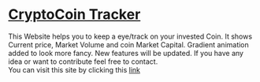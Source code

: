 # [CryptoCoin Tracker](https://goh3r.csb.app/)
This Website helps you to keep a eye/track on your invested Coin. It shows Current price, Market Volume and coin Market Capital. Gradient animation added to look more fancy. New features will be updated. If you have any idea or want to contribute feel free to contact. 
<br>
You can visit this site by clicking this [link](https://goh3r.csb.app/) 

